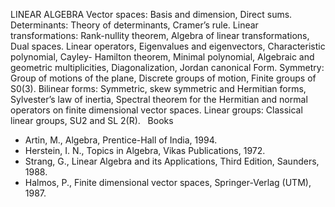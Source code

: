 ---
---
LINEAR ALGEBRA
Vector spaces: Basis and dimension, Direct sums.
Determinants: Theory of determinants, Cramer’s rule.
Linear transformations: Rank-nullity theorem, Algebra of linear
transformations, Dual spaces. Linear operators, Eigenvalues and eigenvectors,
Characteristic polynomial, Cayley- Hamilton theorem, Minimal polynomial,
Algebraic and geometric multiplicities, Diagonalization, Jordan canonical Form.
Symmetry: Group of motions of the plane, Discrete groups of motion, Finite
groups of S0(3).
Bilinear forms: Symmetric, skew symmetric and Hermitian forms, Sylvester’s law
of inertia, Spectral theorem for the Hermitian and normal operators on finite
dimensional vector spaces.
Linear groups: Classical linear groups, SU2 and SL 2(R).
 
Books

* Artin, M., Algebra, Prentice-Hall of India, 1994.
* Herstein, I. N., Topics in Algebra, Vikas Publications, 1972.
* Strang, G., Linear Algebra and its Applications, Third Edition, Saunders,
  1988.
* Halmos, P., Finite dimensional vector spaces, Springer-Verlag (UTM), 1987.

